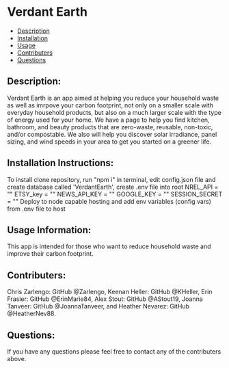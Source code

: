 # Verdant Earth
  
  * [Description](#description)
  * [Installation](#installation)
  * [Usage](#usage)
  * [Contributers](#contributing)
  * [Questions](#questions)
  
  
## Description:
  Verdant Earth is an app aimed at helping you reduce your household waste as well as imrpove your carbon footprint, not only on a smaller scale with everyday household products, but also on a much larger scale with the type of energy used for your home. We have a page to help you find kitchen, bathroom, and beauty products that are zero-waste, reusable, non-toxic, and/or compostable. We also will help you discover solar irradiance, panel sizing, and wind speeds in your area to get you started on a greener life. 
  ## Installation Instructions:
  To install clone repository, run "npm i" in terminal, edit config.json file and create database called 'VerdantEarth', create .env file into root
   NREL_API = ""
   ETSY_key = ""
   NEWS_API_KEY = ""
   GOOGLE_KEY = ""
   SESSION_SECRET = ""
Deploy to node capable hosting and add env variables (config vars) from .env file to host
  ## Usage Information:
  This app is intended for those who want to reduce household waste and improve their carbon footprint.
  ## Contributers:
 Chris Zarlengo: GitHub @Zarlengo, Keenan Heller: GitHub @KHeller, Erin Frasier: GitHub @ErinMarie84, Alex Stout: GitHub @AStout19, Joanna Tanveer: GitHub @JoannaTanveer, and Heather Nevarez: GitHub @HeatherNev88.
## Questions:
If you have any questions please feel free to contact any of the contributers above.